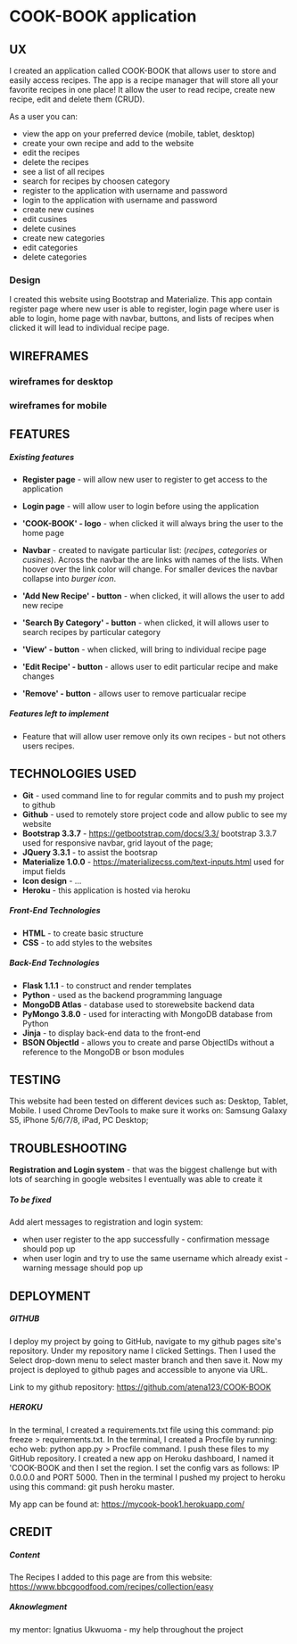 # COOK-BOOK application

## UX

I created an application called COOK-BOOK that allows user to store and easily access recipes.
The app is a recipe manager that will store all your favorite recipes in one place! It allow the user
to read recipe, create new recipe, edit and delete them (CRUD).


As a user you can:

* view the app on your preferred device (mobile, tablet, desktop)
* create your own recipe and add to the website
* edit the recipes
* delete the recipes
* see a list of all recipes
* search for recipes by choosen category
* register to the application with username and password
* login to the application with username and password
* create new cusines
* edit cusines
* delete cusines
* create new categories
* edit categories
* delete categories

### Design

I created this website using Bootstrap and Materialize. This app contain register page where new user is able to register, login page where user is able to login, home page
with navbar, buttons, and lists of recipes when clicked it will lead to individual recipe page.

## WIREFRAMES

### wireframes for desktop

### wireframes for mobile

## FEATURES

##### Existing features

* **Register page** - will allow new user to register to get access to the application

* **Login page** - will allow user to login before using the application

* **'COOK-BOOK' - logo** - when clicked it will always bring the user to the home page

* **Navbar** - created to navigate particular list: (*recipes*, *categories* or *cusines*). Across the navbar the are links
with names of the lists. When hoover over the link color will change. For smaller devices the navbar collapse 
into *burger icon*.

* **'Add New Recipe' - button** - when clicked, it will allows the user to add new recipe

* **'Search By Category' - button** - when clicked, it will allows user to search recipes by particular category

* **'View' - button** - when clicked, will bring to individual recipe page

* **'Edit Recipe' - button** - allows user to edit particular recipe and make changes

* **'Remove' - button** - allows user to remove particualar recipe

##### Features left to implement

* Feature that will allow user remove only its own recipes - but not others users recipes.

## TECHNOLOGIES USED

* **Git** - used command line to for regular commits and to push my project to github
* **Github** - used to remotely store project code and allow public to see my website
* **Bootstrap 3.3.7** - https://getbootstrap.com/docs/3.3/ bootstrap 3.3.7 used for responsive navbar, grid layout of the page;
* **JQuery 3.3.1** - to assist the bootsrap
* **Materialize 1.0.0** - https://materializecss.com/text-inputs.html used for imput fields
* **Icon design** - ...
* **Heroku** - this application is hosted via heroku

##### Front-End Technologies

* **HTML** - to create basic structure
* **CSS** - to add styles to the websites

##### Back-End Technologies

* **Flask 1.1.1** - to construct and render templates
* **Python** - used as the backend programming language
* **MongoDB Atlas** - database used to storewebsite backend data
* **PyMongo 3.8.0** - used for interacting with MongoDB database from Python
* **Jinja** - to display back-end data to the front-end
* **BSON ObjectId** - allows you to create and parse ObjectIDs without a reference to the MongoDB or bson modules

## TESTING

This website had been tested on different devices such as: Desktop, Tablet, Mobile. I used Chrome DevTools to make sure it works on: Samsung Galaxy S5, iPhone 5/6/7/8, iPad, PC Desktop;

## TROUBLESHOOTING

**Registration and Login system** - that was the biggest challenge but with lots of searching in google  websites I eventually  was able to create it

##### To be fixed

Add alert messages to registration and login system: 

* when user register to the app successfully - confirmation message should pop up
* when user login and try to use the same username which already exist - warning message should pop up

## DEPLOYMENT

##### GITHUB

I deploy my project by going to GitHub, navigate to my github pages site's repository. Under my repository name I clicked Settings. Then I used the Select
drop-down menu to select master branch and then save it. Now my project is deployed to github pages and accessible to anyone via URL.

Link to my github repository: https://github.com/atena123/COOK-BOOK

##### HEROKU

In the terminal, I created a requirements.txt file using this command: pip freeze > requirements.txt.
In the terminal, I created a Procfile by running: echo web: python app.py > Procfile command.
I push these files to my GitHub repository.
I created a new app on Heroku dashboard, I named it 'COOK-BOOK and then I set the region.
I set the config vars as follows: IP 0.0.0.0 and PORT 5000.
Then in the terminal I pushed my project to heroku using this command: git push heroku master.

My app can be found at: https://mycook-book1.herokuapp.com/

## CREDIT

##### Content

The Recipes I added to this page are from this website: https://www.bbcgoodfood.com/recipes/collection/easy

##### Aknowlegment

my mentor:  Ignatius Ukwuoma - my help throughout the project






